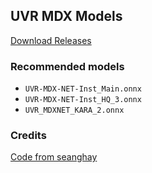 ## UVR MDX Models

[Download Releases](https://github.com/TRvlvr/model_repo/releases/tag/all_public_uvr_models)

### Recommended models

- `UVR-MDX-NET-Inst_Main.onnx`
- `UVR-MDX-NET-Inst_HQ_3.onnx`
- `UVR_MDXNET_KARA_2.onnx`

### Credits

[Code from seanghay](https://github.com/seanghay/uvr-mdx-infer)